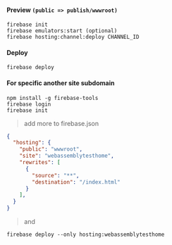 #### Preview `(public => publish/wwwroot)`
```shell
firebase init 
firebase emulators:start (optional)
firebase hosting:channel:deploy CHANNEL_ID
```
#### Deploy
```shell
firebase deploy
```
#### For specific another site subdomain
```
npm install -g firebase-tools
firebase login
firebase init
```
> add more to firebase.json
```json
{
  "hosting": {
    "public": "wwwroot",
    "site": "webassemblytesthome",
    "rewrites": [
      {
        "source": "**",
        "destination": "/index.html"
      }
    ],
  }
}
```
> and 
```shell
firebase deploy --only hosting:webassemblytesthome
